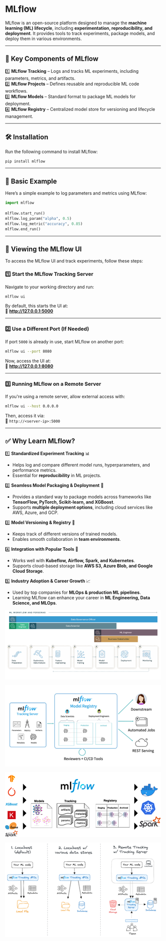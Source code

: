 # **MLflow**  

MLflow is an open-source platform designed to manage the **machine learning (ML) lifecycle**, including **experimentation, reproducibility, and deployment**. It provides tools to track experiments, package models, and deploy them in various environments.  

---

## **🔹 Key Components of MLflow**  
1️⃣ **MLflow Tracking** – Logs and tracks ML experiments, including parameters, metrics, and artifacts.  
2️⃣ **MLflow Projects** – Defines reusable and reproducible ML code workflows.  
3️⃣ **MLflow Models** – Standard format to package ML models for deployment.  
4️⃣ **MLflow Registry** – Centralized model store for versioning and lifecycle management.  

---

## **🛠️ Installation**  
Run the following command to install MLflow:  

```bash
pip install mlflow
```

---

## **🚀 Basic Example**  
Here’s a simple example to log parameters and metrics using MLflow:  

```python
import mlflow

mlflow.start_run()
mlflow.log_param("alpha", 0.5)
mlflow.log_metric("accuracy", 0.85)
mlflow.end_run()
```

---

## **📢 Viewing the MLflow UI**  
To access the MLflow UI and track experiments, follow these steps:  

### **1️⃣ Start the MLflow Tracking Server**  
Navigate to your working directory and run:  

```bash
mlflow ui
```

By default, this starts the UI at:  
📍 **http://127.0.0.1:5000**  

---

### **2️⃣ Use a Different Port (If Needed)**  
If port `5000` is already in use, start MLflow on another port:  

```bash
mlflow ui --port 8080
```

Now, access the UI at:  
📍 **http://127.0.0.1:8080**  

---

### **3️⃣ Running MLflow on a Remote Server**  
If you're using a remote server, allow external access with:  

```bash
mlflow ui --host 0.0.0.0
```

Then, access it via:  
📍 `http://<server-ip>:5000`  

---

## **✅ Why Learn MLflow?**  

1️⃣ **Standardized Experiment Tracking** 📊  
   - Helps log and compare different model runs, hyperparameters, and performance metrics.  
   - Essential for **reproducibility** in ML projects.  

2️⃣ **Seamless Model Packaging & Deployment** 🚀  
   - Provides a standard way to package models across frameworks like **TensorFlow, PyTorch, Scikit-learn, and XGBoost**.  
   - Supports **multiple deployment options**, including cloud services like AWS, Azure, and GCP.  

3️⃣ **Model Versioning & Registry** 🔄  
   - Keeps track of different versions of trained models.  
   - Enables smooth collaboration in **team environments**.  

4️⃣ **Integration with Popular Tools** 🔌  
   - Works well with **Kubeflow, Airflow, Spark, and Kubernetes**.  
   - Supports cloud-based storage like **AWS S3, Azure Blob, and Google Cloud Storage**.  

5️⃣ **Industry Adoption & Career Growth** 📈  
   - Used by top companies for **MLOps & production ML pipelines**.  
   - Learning MLflow can enhance your career in **ML Engineering, Data Science, and MLOps**.  


![alt text](images_store/image.png)

![alt text](<images_store/image copy.png>)

![alt text](<images_store/image copy 2.png>)

![alt text](<images_store/image copy 3.png>)

